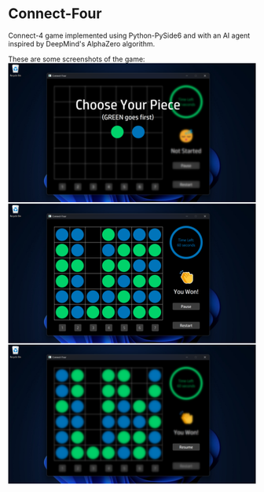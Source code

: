 # Connect-Four  
Connect-4 game implemented using Python-PySide6 and with an AI agent inspired by DeepMind's AlphaZero algorithm.
  
These are some screenshots of the game:  
![first screen](game_screenshot_1.png)
![human-win scenario](game_screenshot_2.png)
![game paused](game_screenshot_03.png)
